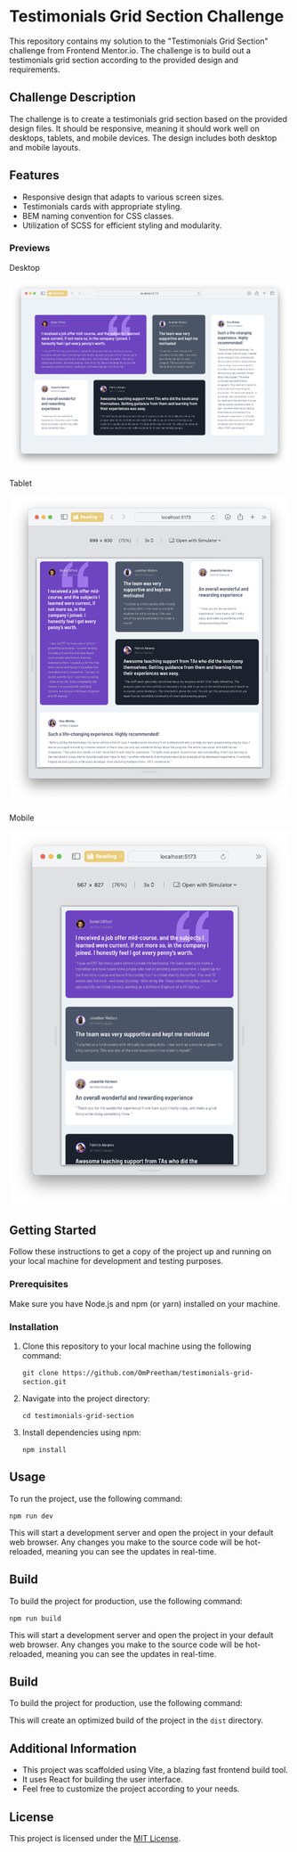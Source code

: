 # Testimonials Grid Section Challenge

This repository contains my solution to the "Testimonials Grid Section" challenge from Frontend Mentor.io. The challenge is to build out a testimonials grid section according to the provided design and requirements.

## Challenge Description

The challenge is to create a testimonials grid section based on the provided design files. It should be responsive, meaning it should work well on desktops, tablets, and mobile devices. The design includes both desktop and mobile layouts.

## Features

- Responsive design that adapts to various screen sizes.
- Testimonials cards with appropriate styling.
- BEM naming convention for CSS classes.
- Utilization of SCSS for efficient styling and modularity.

### Previews

Desktop

![Desktop Preview](/public/preview-desktop.png)

Tablet

![Tablet Preview](/public/preview-tablet.png)

Mobile

![Mobile Preview](/public/preview-mobile.png)

## Getting Started

Follow these instructions to get a copy of the project up and running on your local machine for development and testing purposes.

### Prerequisites

Make sure you have Node.js and npm (or yarn) installed on your machine.

### Installation

1. Clone this repository to your local machine using the following command:

   ```
   git clone https://github.com/OmPreetham/testimonials-grid-section.git
   ```

1. Navigate into the project directory:

   ```
   cd testimonials-grid-section
   ```

1. Install dependencies using npm:

   ```
   npm install
   ```

## Usage

To run the project, use the following command:

```
npm run dev
```

This will start a development server and open the project in your default web browser. Any changes you make to the source code will be hot-reloaded, meaning you can see the updates in real-time.

## Build

To build the project for production, use the following command:

```
npm run build
```

This will start a development server and open the project in your default web browser. Any changes you make to the source code will be hot-reloaded, meaning you can see the updates in real-time.

## Build

To build the project for production, use the following command:

This will create an optimized build of the project in the `dist` directory.

## Additional Information

- This project was scaffolded using Vite, a blazing fast frontend build tool.
- It uses React for building the user interface.
- Feel free to customize the project according to your needs.

## License

This project is licensed under the [MIT License](LICENSE).
